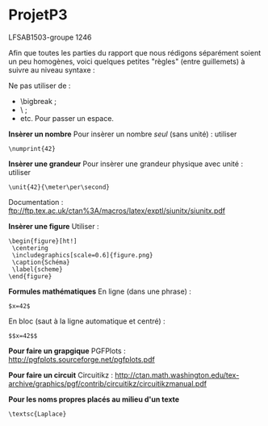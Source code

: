 ProjetP3
========

LFSAB1503-groupe 1246



Afin que toutes les parties du rapport que nous rédigons séparément soient un peu homogènes, voici quelques petites "règles" (entre guillemets) à suivre au niveau syntaxe :

Ne pas utiliser de :
- \bigbreak ;
- \\ ;
- etc.
Pour passer un espace.

**Insèrer un nombre**
Pour insèrer un nombre *seul* (sans unité) : utiliser
```
\numprint{42}
```

**Insèrer une grandeur**
Pour insèrer une grandeur physique avec unité : utiliser
```
\unit{42}{\meter\per\second}
```
Documentation : ftp://ftp.tex.ac.uk/ctan%3A/macros/latex/exptl/siunitx/siunitx.pdf

**Insèrer une figure**
Utiliser :

```
\begin{figure}[ht!]
 \centering
 \includegraphics[scale=0.6]{figure.png}
 \caption{Schéma}
 \label{scheme}
\end{figure}
```

**Formules mathématiques**
En ligne (dans une phrase) :
```
$x=42$
```
En bloc (saut à la ligne automatique et centré) :
```
$$x=42$$
```

**Pour faire un grapgique**
PGFPlots : http://pgfplots.sourceforge.net/pgfplots.pdf

**Pour faire un circuit**
Circuitikz : http://ctan.math.washington.edu/tex-archive/graphics/pgf/contrib/circuitikz/circuitikzmanual.pdf

**Pour les noms propres placés au milieu d'un texte**

```
\textsc{Laplace}
```
